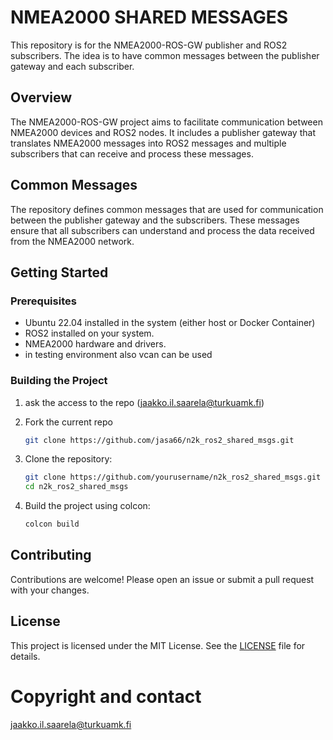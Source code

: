 # NMEA2000 SHARED MESSAGES

This repository is for the NMEA2000-ROS-GW publisher and ROS2 subscribers. The idea is to have common messages between the publisher gateway and each subscriber.

## Overview

The NMEA2000-ROS-GW project aims to facilitate communication between NMEA2000 devices and ROS2 nodes. It includes a publisher gateway that translates NMEA2000 messages into ROS2 messages and multiple subscribers that can receive and process these messages.

## Common Messages

The repository defines common messages that are used for communication between the publisher gateway and the subscribers. These messages ensure that all subscribers can understand and process the data received from the NMEA2000 network.

## Getting Started

### Prerequisites
- Ubuntu 22.04 installed in the system (either host or Docker Container)
- ROS2 installed on your system.
- NMEA2000 hardware and drivers.
- in testing environment also vcan can be used

### Building the Project
1. ask the access to the repo (jaakko.il.saarela@turkuamk.fi)
1. Fork the current repo
    ```bash
    git clone https://github.com/jasa66/n2k_ros2_shared_msgs.git

2. Clone the repository:
    ```bash
    git clone https://github.com/yourusername/n2k_ros2_shared_msgs.git
    cd n2k_ros2_shared_msgs
    ```

3. Build the project using colcon:
    ```bash
    colcon build
    ```

## Contributing

Contributions are welcome! Please open an issue or submit a pull request with your changes.

## License

This project is licensed under the MIT License. See the [LICENSE](LICENSE) file for details.

# Copyright and contact

jaakko.il.saarela@turkuamk.fi
